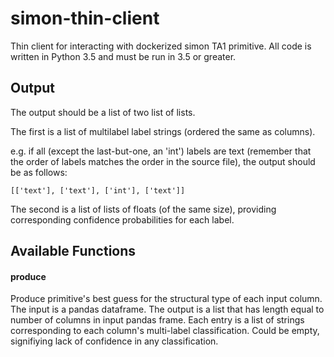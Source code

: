 # simon-thin-client
Thin client for interacting with dockerized simon TA1 primitive. All code is written in Python 3.5 and must be run in 3.5 or greater. 

## Output
The output should be a list of two list of lists. 

The first is a list of multilabel label strings (ordered the same as columns).

e.g. if all (except the last-but-one, an 'int') labels are text (remember that the order of labels matches the order in the source file), the output should be as follows:

```[['text'], ['text'], ['int'], ['text']]```

The second is a list of lists of floats (of the same size), providing corresponding confidence probabilities for each label.

## Available Functions

#### produce
Produce primitive's best guess for the structural type of each input column. The input is a pandas dataframe. The output is  a list that has length equal to number of columns in input pandas frame. Each entry is a list of strings corresponding to each column's multi-label classification. Could be empty, signifiying lack of confidence in any classification.
